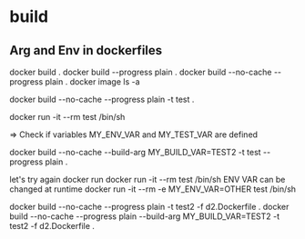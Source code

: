 # build

## Arg and Env in dockerfiles



docker build .
docker build --progress plain .
docker build --no-cache --progress plain .
docker image ls -a

docker build --no-cache --progress plain -t test .

docker run -it --rm test /bin/sh

=> Check if variables MY_ENV_VAR and MY_TEST_VAR are defined


docker build --no-cache --build-arg MY_BUILD_VAR=TEST2 -t test --progress plain .

let's try again docker run 
docker run -it --rm test /bin/sh
ENV VAR can be changed at runtime
docker run -it --rm -e MY_ENV_VAR=OTHER test /bin/sh


docker build --no-cache --progress plain -t test2 -f d2.Dockerfile .
docker build --no-cache --progress plain --build-arg MY_BUILD_VAR=TEST2 -t test2 -f d2.Dockerfile .
